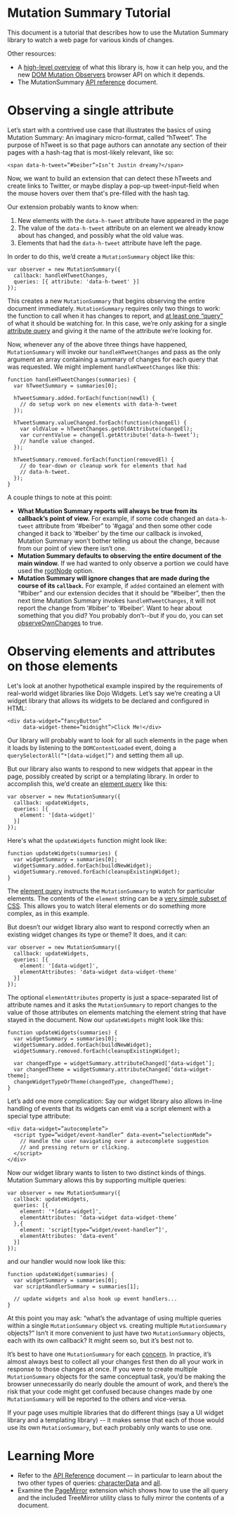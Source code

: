 # Mutation Summary Tutorial #

This document is a tutorial that describes how to use the Mutation Summary library to watch a web page for various kinds of changes.

Other resources:
  * A [high-level overview](https://github.com/rafaelw/mutation-summary) of what this library is, how it can help you, and the new [DOM Mutation Observers](http://dvcs.w3.org/hg/domcore/raw-file/tip/Overview.html#mutation-observers) browser API on which it depends.
  * The MutationSummary [API reference](APIReference.md) document.

# Observing a single attribute #

Let’s start with a contrived use case that illustrates the basics of using Mutation Summary: An imaginary micro-format, called “hTweet”. The purpose of hTweet is so that page authors can annotate any section of their pages with a hash-tag that is most-likely relevant, like so:

```
<span data-h-tweet=”#beiber”>Isn’t Justin dreamy?</span>
```

Now, we want to build an extension that can detect these hTweets and create links to Twitter, or maybe display a pop-up tweet-input-field when the mouse hovers over them that's pre-filled with the hash tag.

Our extension probably wants to know when:
  1. New elements with the `data-h-tweet` attribute have appeared in the page
  1. The value of the `data-h-tweet` attribute on an element we already know about has changed, and possibly what the old value was.
  1. Elements that had the `data-h-tweet` attribute have left the page.

In order to do this, we’d create a `MutationSummary` object like this:

```
var observer = new MutationSummary({
  callback: handleHTweetChanges,
  queries: [{ attribute: 'data-h-tweet' }]
});
```

This creates a new `MutationSummary` that begins observing the entire document immediately. `MutationSummary` requires only two things to work: the function to call when it has changes to report, and [at least one “query”](APIReference.md#configuration-options) of what it should be watching for. In this case, we’re only asking for a single [attribute query](APIReference.md#the-attribute-query) and giving it the name of the attribute we’re looking for.

Now, whenever any of the above three things have happened, `MutationSummary` will invoke our `handleHTweetChanges` and pass as the only argument an array containing a summary of changes for each query that was requested. We might implement `handleHTweetChanges` like this:

```
function handleHTweetChanges(summaries) {
  var hTweetSummary = summaries[0];

  hTweetSummary.added.forEach(function(newEl) {
    // do setup work on new elements with data-h-tweet
  });

  hTweetSummary.valueChanged.forEach(function(changeEl) {
    var oldValue = hTweetChanges.getOldAttribute(changeEl);
    var currentValue = changeEl.getAttribute(‘data-h-tweet’);
    // handle value changed.
  });

  hTweetSummary.removed.forEach(function(removedEl) {
    // do tear-down or cleanup work for elements that had    
    // data-h-tweet.
  });
}
```

A couple things to note at this point:
  * **What Mutation Summary reports will always be true from its callback’s point of view.** For example, if some code changed an `data-h-tweet` attribute from ‘#beiber” to ‘#gaga’ and then some other code changed it back to ‘#beiber’ by the time our callback is invoked, Mutation Summary won’t bother telling us about the change, because from our point of view there isn’t one.
  * **Mutation Summary defaults to observing the entire document of the main window.** If we had wanted to only observe a portion we could have used the [rootNode](APIReference.md#configuration-options) option.
  * **Mutation Summary will ignore changes that are made during the course of its `callback`.** For example, if `added` contained an element with “#biber” and our extension decides that it should be “#beiber”, then the next time Mutation Summary invokes `handleHTweetChanges`, it will not report the change from ‘#biber’ to ‘#beiber’. Want to hear about something that you did? You probably don’t--but if you do, you can set [observeOwnChanges](APIReference.md#configuration-options) to true.

# Observing elements and attributes on those elements #

Let's look at another hypothetical example inspired by the requirements of real-world widget libraries like Dojo Widgets. Let’s say we’re creating a UI widget library that allows its widgets to be declared and configured in HTML:

```
<div data-widget=”fancyButton”   
     data-widget-theme=”midnight”>Click Me!</div>
```

Our library will probably want to look for all such elements in the page when it loads by listening to the `DOMContentLoaded` event, doing a `querySelectorAll(“*[data-widget]”)` and setting them all up.

But our library also wants to respond to new widgets that appear in the page, possibly created by script or a templating library. In order to accomplish this, we’d create an [element query](APIReference.md#the-element-query) like this:

```
var observer = new MutationSummary({
  callback: updateWidgets,
  queries: [{
    element: '[data-widget]'
  }]
});
```

Here's what the `updateWidgets` function might look like:

```
function updateWidgets(summaries) {
  var widgetSummary = summaries[0];
  widgetSummary.added.forEach(buildNewWidget);
  widgetSummary.removed.forEach(cleanupExistingWidget);
}
```

The [element query](APIReference.md#the-element-query) instructs the `MutationSummary` to watch for particular elements. The contents of the `element` string can be a [very simple subset of CSS](APIReference.md#supported-selector-syntax). This allows you to watch literal elements or do something more complex, as in this example.

But doesn’t our widget library also want to respond correctly when an existing widget changes its type or theme? It does, and it can:

```
var observer = new MutationSummary({
  callback: updateWidgets,
  queries: [{
    element: '[data-widget]',
    elementAttributes: 'data-widget data-widget-theme'
  }]
});
```

The optional `elementAttributes` property is just a space-separated list of attribute names and it asks the `MutationSummary` to report changes to the value of those attributes on elements matching the element string that have stayed in the document. Now our `updateWidgets` might look like this:

```
function updateWidgets(summaries) {
  var widgetSummary = summaries[0];
  widgetSummary.added.forEach(buildNewWidget);
  widgetSummary.removed.forEach(cleanupExistingWidget);

  var changedType = widgetSummary.attributeChanged[‘data-widget’];
  var changedTheme = widgetSummary.attributeChanged[‘data-widget-theme];
  changeWidgetTypeOrTheme(changedType, changedTheme);
}
```

Let’s add one more complication: Say our widget library also allows in-line handling of events that its widgets can emit via a script element with a special type attribute:

```
<div data-widget=”autocomplete”>
  <script type=”widget/event-handler” data-event=”selectionMade”>
    // Handle the user navigating over a autocomplete suggestion
    // and pressing return or clicking.
  </script>
</div>
```

Now our widget library wants to listen to two distinct kinds of things. Mutation Summary allows this by supporting multiple queries:

```
var observer = new MutationSummary({
  callback: updateWidgets,
  queries: [{
    element: '*[data-widget]',
    elementAttributes: ‘data-widget data-widget-theme’
  },{
    element: 'script[type=”widget/event-handler”]',
    elementAttributes: ‘data-event’
  }]
});
```

and our handler would now look like this:

```
function updateWidget(summaries) {
  var widgetSummary = summaries[0];
  var scriptHandlerSummary = summaries[1];

  // update widgets and also hook up event handlers...
}
```

At this point you may ask: “what’s the advantage of using multiple queries within a single `MutationSummary` object vs. creating multiple `MutationSummary` objects?” Isn’t it more convenient to just have two `MutationSummary` objects, each with its own callback? It might seem so, but it’s best not to.

It’s best to have one `MutationSummary` for each [concern](http://en.wikipedia.org/wiki/Concern_(computer_science)). In practice, it’s almost always best to collect all your changes first then do all your work in response to those changes at once. If you were to create multiple `MutationSummary` objects for the same conceptual task, you’d be making the browser unnecessarily do nearly double the amount of work, and there’s the risk that your code might get confused because changes made by one `MutationSummary` will be reported to the others and vice-versa.

If your page uses multiple libraries that do different things (say a UI widget library and a templating library) -- it makes sense that each of those would use its own `MutationSummary`, but each probably only wants to use one.

# Learning More #

  * Refer to the [API Reference](APIReference.md) document -- in particular to learn about the two other types of queries: [characterData](APIReference.md#the-characterdata-query) and [all](APIReference.md#the-all-query).
  * Examine the [PageMirror](examples/pagemirror_extension) extension which shows how to use the all query and the included TreeMirror utility class to fully mirror the contents of a document.
